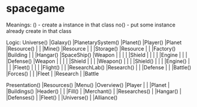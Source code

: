 # spacegame

Meanings:
() - create a instance in that class
no() - put some instance already create in that class

Logic:
Universe()  |Galaxy()   |PlanetarySystem()  |Planet()
            |Player()	|Planet     |Resource()
            |           |           |Mine() |Resource
            |           |		    |Storage()  |Resource
		    |		    |		    |Factory()  |Building
		    |		    |		    |Hangar()   |SpaceShip()    |Weapon
		    |		    |		    |		    |			    |Shield
		    |		    |		    |		    |			    |Engine
		    |		    |		    |		    |Defense()		|Weapon
		    |		    |		    |		    |			    |Shield
		    |		    |		    |		    |Weapon()
		    |		    |		    |		    |Shield()
		    |		    |		    |		    |Engine()
            |           |           |           |Fleet()
		    |		    |		    |           |Flight()
		    |		    |		    |ResearchLab()  |Research()
		    |		    |		    |Defense
		    |		    |		    |Battle()   |Forces()
            |           |           |Fleet
		    |		    |Research
		    |
            |Battle

Presentation()  |Resources()
			    |Menu() |Overview() |Player
				|		|           |Planet
			    |		|Buildings()    |Header()
			    |		|			    |Fill()
			    |		|Merchant()
			    |		|Researches()
			    |		|Hangar()
			    |		|Defenses()
			    |		|Fleet()
			    |		|Universe()
			    |		|Alliance()
